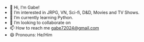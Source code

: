 - 👋 Hi, I’m Gabe!
- 👀 I’m interested in JRPG, VN, Sci-fi, D&D, Movies and TV Shows.
- 🌱 I’m currently learning Python.
- 💞️ I’m looking to collaborate on
- 📫 How to reach me gabe72024@gmail.com
- 😄 Pronouns: He/Him

<!---
gabe72024/gabe72024 is a ✨ special ✨ repository because its `README.md` (this file) appears on your GitHub profile.
You can click the Preview link to take a look at your changes.
--->
